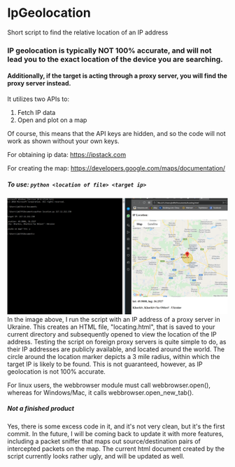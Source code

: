 # IpGeolocation
Short script to find the relative location of an IP address

### IP geolocation is typically NOT 100% accurate, and will not lead you to the exact location of the device you are searching.
#### Additionally, if the target is acting through a proxy server, you will find the proxy server instead.
It utilizes two APIs to: 
  1. Fetch IP data
  2. Open and plot on a map
  
Of course, this means that the API keys are hidden, and so the code will not work as shown without your own keys. 

For obtaining ip data:
https://ipstack.com

For creating the map: https://developers.google.com/maps/documentation/

##### To use: `python <location of file> <target ip>`

![Image of Usage](locationPyImg.PNG)
In the image above, I run the script with an IP address of a proxy server in Ukraine. This creates an HTML file, "locating.html", that is saved to your current directory and subsequently opened to view the location of the IP address. Testing the script on foreign proxy servers is quite simple to do, as their IP addresses are publicly available, and located around the world. The circle around the location marker depicts a 3 mile radius, within which the target IP is likely to be found. This is not guaranteed, however, as IP geolocation is not 100% accurate.

For linux users, the webbrowser module must call webbrowser.open(), whereas for Windows/Mac, it calls webbrowser.open_new_tab().

##### Not a finished product
Yes, there is some excess code in it, and it's not very clean, but it's the first commit. In the future, I will be coming back to update it with more features, including a packet sniffer that maps out source/destination pairs of intercepted packets on the map. The current html document created by the script currently looks rather ugly, and will be updated as well. 
